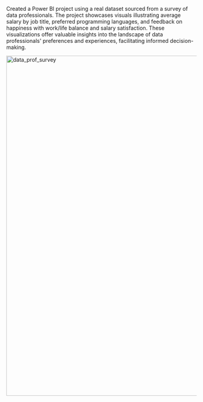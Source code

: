 Created a Power BI project using a real dataset sourced from a survey of data professionals. The project showcases visuals illustrating average salary by job title, preferred programming languages, and feedback on happiness with work/life balance and salary satisfaction. 
These visualizations offer valuable insights into the landscape of data professionals' preferences and experiences, facilitating informed decision-making.

<img width="900" alt="data_prof_survey" src="https://github.com/anamariadanila/Data-Professional-Survey-Breakdown/assets/79076623/5e9d35d4-5f29-4da8-a74d-b6639bb9311a">
